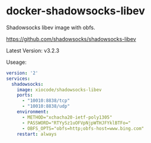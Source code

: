 # docker-shadowsocks-libev
Shadowsocks libev image with obfs.

https://github.com/shadowsocks/shadowsocks-libev

Latest Version: v3.2.3

Useage:

```yaml
version: '2'
services:
  shadowsocks:
    image: xiocode/shadowsocks-libev
    ports:
      - "10010:8838/tcp"
      - "10010:8838/udp"
    environment:
      - METHOD="xchacha20-ietf-poly1305"
      - PASSWORD="RTYySz1uOFVpNjpWTHJFYklBTFo="
      - OBFS_OPTS="obfs=http;obfs-host=www.bing.com"
    restart: always
```
